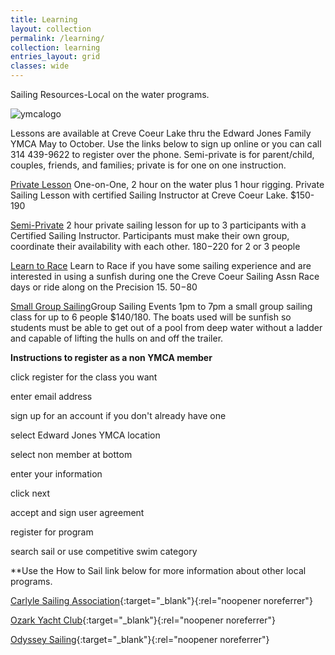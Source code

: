 ```yaml
---
title: Learning
layout: collection
permalink: /learning/
collection: learning
entries_layout: grid
classes: wide
---
```

Sailing Resources-Local on the water programs.

![ymcalogo](https://user-images.githubusercontent.com/83256703/167182152-3c2e45e4-ba3e-4b3f-875c-cdf4e2163397.png)

Lessons are available at Creve Coeur Lake thru the Edward Jones Family YMCA May to October. Use the links below to sign up online or you can call 314 439-9622 to register over the phone. Semi-private is for parent/child, couples, friends, and families; private is for one on one instruction. 

[Private Lesson](https://operations.daxko.com/Online/4034/ProgramsV2/OfferingDetails.mvc?program_id=TMP12156&offering_id=SES901383&location_id=B210&filter=H4sIAAAAAAAEAG1SQW7DIBD8y55tCeM6Ubm1l3wgt6hCBK9dVAMR4EZWlL8X4pjEbSUf8Mzu7DDLBYTntgN2AW1bBAYOe-WDE0FZw62Uo_P8iOGMaKAAH4QLsYoSWpfkpaTbfVWxasMIiSyaNnNNSeie1qx5jR9cC5AiYG_dxFXrgR1g_7ZrGlrDRwGDlfO8O_VOK5Jw23XolOl5mE6YmIit_CUcGC1AGTmMLXJlhAzqG_l9mkptnRg8_lOzjH2UtGJKccSpGG9ixmEoICiN3AnTLw7aKL0CjsqFT55gvzRl5yrrnJztndBPyBdOZ-va3LQY7ITEENHgRnyen4nDJS-CNM_Rx13cwn7wFV3xmz_8drW6-sb_jvlx42xhdjworaIKJfFl2KR3gNJL6zAqGqFxeTE3hbRR0QV0S7e0OkXkrTV5AxrnhMh8HI0K8__1BxPcH8mrAgAA0) One-on-One, 2 hour on the water plus 1 hour rigging. Private Sailing Lesson with certified Sailing Instructor at Creve Coeur Lake. $150-190

[Semi-Private](https://operations.daxko.com/Online/4034/ProgramsV2/OfferingDetails.mvc?program_id=TMP12156&offering_id=SES901384&location_id=B210&filter=H4sIAAAAAAAEAG1SQW7DIBD8y55tCeM6Ubm1l3wgt6hCBK9dVAMR4EZWlL8X4pjEbSUf8Mzu7DDLBYTntgN2AW1bBAYOe-WDE0FZw62Uo_P8iOGMaKAAH4QLsYoSWpfkpaTbfVWxasMIiSyaNnNNSeie1qx5jR9cC5AiYG_dxFXrgR1g_7ZrGlrDRwGDlfO8O_VOK5Jw23XolOl5mE6YmIit_CUcGC1AGTmMLXJlhAzqG_l9mkptnRg8_lOzjH2UtGJKccSpGG9ixmEoICiN3AnTLw7aKL0CjsqFT55gvzRl5yrrnJztndBPyBdOZ-va3LQY7ITEENHgRnyen4nDJS-CNM_Rx13cwn7wFV3xmz_8drW6-sb_jvlx42xhdjworaIKJfFl2KR3gNJL6zAqGqFxeTE3hbRR0QV0S7e0OkXkrTV5AxrnhMh8HI0K8__1BxPcH8mrAgAA0) 2 hour private sailing lesson for up to 3 participants with a Certified Sailing Instructor. Participants must make their own group, coordinate their availability with each other. $180-$220 for 2 or 3 people

 [Learn to Race](https://operations.daxko.com/Online/4034/ProgramsV2/OfferingDetails.mvc?offering_id=SES901382&program_id=TMP12156&location_id=B210&filter=H4sIAAAAAAAEAG1Sy27DIBD8lz07EsZKmvofKvWQmxUhAmsX1UAEuJEV5d8LdvxqKnHAM-zs7KzvwD2zNZR30FYilOCwUT44HpQ1zArROc8uGG6IBjLwgbsQX1FCix057khxyvOSkHgii0auueOJFuX-PR54ZCB4wMa6ninpoTRd22bQWjE2WmG2rtEp07DQXzGi1Tnbmko4lDQDZUTbSWTKcBHUD7JnC5XKat56_OfN1HJ5InmfMohdUU4mgtLIHDfN5EBG6Q1wUS58sQS_OlezztXZxnE9IBWcPj5zmu8PEOu_sb9Zt4w9Ga25wBDR4Dpc-5iJ6j5vgezXucdFDEkvfE43_OGFf9vsrRj4v3Evk88WnstTWkUVSuJvYZNeNQoPFVHVcI1pUl4HdFORsDol5K018wI0jgGR8doZFcbvxy) Learn to Race if you have some sailing experience and are interested in using a sunfish during one the Creve Coeur Sailing Assn Race days or ride along on the Precision 15. $50-$80

 [Small Group Sailing](https://operations.daxko.com/Online/4034/ProgramsV2/OfferingDetails.mvc?offering_id=SES918180&program_id=TMP12156&location_id=B210&filter=H4sIAAAAAAAEAG1Sy27DIBD8lz07EsZKmvofKvWQmxUhAmsX1UAEuJEV5d8LdvxqKnHAM-zs7KzvwD2zNZR30FYilOCwUT44HpQ1zArROc8uGG6IBjLwgbsQX1FCix057khxyvOSkHgii0auueOJFuX-PR54ZCB4wMa6ninpoTRd22bQWjE2WmG2rtEp07DQXzGi1Tnbmko4lDQDZUTbSWTKcBHUD7JnC5XKat56_OfN1HJ5InmfMohdUU4mgtLIHDfN5EBG6Q1wUS58sQS_OlezztXZxnE9IBWcPj5zmu8PEOu_sb9Zt4w9Ga25wBDR4Dpc-5iJ6j5vgezXucdFDEkvfE43_OGFf9vsrRj4v3Evk88WnstTWkUVSuJvYZNeNQoPFVHVcI1pUl4HdFORsDol5K018wI0jgGR8doZFcbvxy-Jake6nwIAAA2)Group Sailing Events 1pm to 7pm a small group sailing class for up to 6 people $140/180. The boats used will be sunfish so students must be able to get out of a pool from deep water without a ladder and capable of lifting the hulls on and off the trailer.

**Instructions to register as a non YMCA member**

click register for the class you want

enter email address

sign up for an account if you don't already have one

select Edward Jones YMCA location

select non member at bottom 

enter your information

click next

accept and sign user agreement

register for program

search sail or use competitive swim category

**Use the How to Sail link below for more information about other local programs.

[Carlyle Sailing Association](https://csa-sailing.org){:target="_blank"}{:rel="noopener noreferrer"}

[Ozark Yacht Club](https://ozarkyachtclub.com){:target="_blank"}{:rel="noopener noreferrer"} 

[Odyssey Sailing](https://www.odysseysailing.com){:target="_blank"}{:rel="noopener noreferrer"} 



